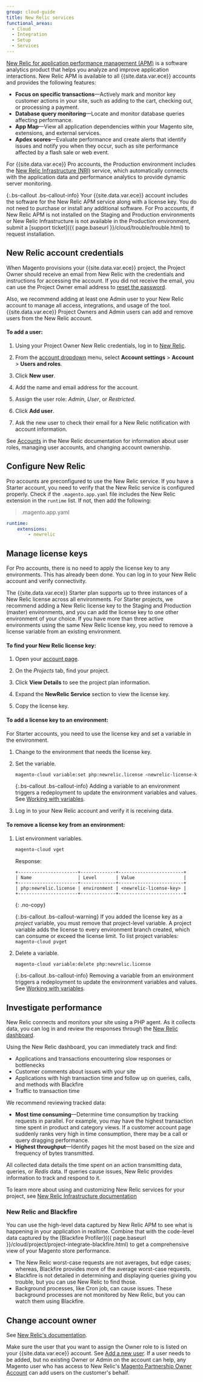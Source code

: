 ```yaml
---
group: cloud-guide
title: New Relic services
functional_areas:
  - Cloud
  - Integration
  - Setup
  - Services
---
```


[New Relic for application performance management (APM)](https://docs.newrelic.com/docs/apm/new-relic-apm/getting-started/introduction-new-relic-apm) is a software analytics product that helps you analyze and improve application interactions. New Relic APM is available to all {{site.data.var.ece}} accounts and provides the following features:

-  **Focus on specific transactions**—Actively mark and monitor key customer actions in your site, such as adding to the cart, checking out, or processing a payment.
-  **Database query monitoring**—Locate and monitor database queries affecting performance.
-  **App Map**—View all application dependencies within your Magento site, extensions, and external services.
-  **Apdex scores**—Evaluate performance and create alerts that identify issues and notify you when they occur, such as site performance affected by a flash sale or web event.

For {{site.data.var.ece}} Pro accounts, the Production environment includes the [New Relic Infrastructure (NRI)](https://newrelic.com/products/infrastructure) service, which automatically connects with the application data and performance analytics to provide dynamic server monitoring.

{:.bs-callout .bs-callout-info}
Your {{site.data.var.ece}} account includes the software for the New Relic APM service along with a license key. You do not need to purchase or install any additional software. For Pro accounts, if New Relic APM is not installed on the Staging and Production environments or New Relic Infrastructure is not available in the Production environment, submit a [support ticket]({{ page.baseurl }}/cloud/trouble/trouble.html) to request installation.

## New Relic account credentials

When Magento provisions your {{site.data.var.ece}} project, the Project Owner should receive an email from New Relic with the credentials and instructions for accessing the account. If you did not receive the email, you can use the Project Owner email address to [reset the password](https://rpm.newrelic.com/forgot_password).

Also, we recommend adding at least one Admin user to your New Relic account to manage all access, integrations, and usage of the tool. {{site.data.var.ece}} Project Owners and Admin users can add and remove users from the New Relic account.

#### To add a user:

1.  Using your Project Owner New Relic credentials, log in to [New Relic](https://login.newrelic.com/login).

1.  From the [account dropdown](https://docs.newrelic.com/docs/using-new-relic/welcome-new-relic/getting-started/glossary#account-dropdown) menu, select **Account settings** > **Account** > **Users and roles**.

1.  Click **New user**.

1.  Add the name and email address for the account.

1.  Assign the user role: *Admin*, *User*, or *Restricted*.

1.  Click **Add user**.

1.  Ask the new user to check their email for a New Relic notification with account information.

See [Accounts](https://docs.newrelic.com/docs/accounts/accounts) in the New Relic documentation for information about user roles, managing user accounts, and changing account ownership.

## Configure New Relic

Pro accounts are preconfigured to use the New Relic service. If you have a Starter account, you need to verify that the New Relic service is configured properly. Check if the `.magento.app.yaml` file includes the New Relic extension in the `runtime` list. If not, then add the following:

> .magento.app.yaml

```yaml
runtime:
    extensions:
        - newrelic
```

## Manage license keys

For Pro accounts, there is no need to apply the license key to any environments. This has already been done. You can log in to your New Relic account and verify connectivity.

The {{site.data.var.ece}} Starter plan supports up to three instances of a New Relic license across all environments. For Starter projects, we recommend adding a New Relic license key to the Staging and Production (master) environments, and you can add the license key to one other environment of your choice. If you have more than three active environments using the same New Relic license key, you need to remove a license variable from an existing environment.

#### To find your New Relic license key:

1.  Open your [account page](https://accounts.magento.cloud/user/).

1.  On the _Projects_ tab, find your project.

1.  Click **View Details** to see the project plan information.

1.  Expand the **NewRelic Service** section to view the license key.

1.  Copy the license key.

#### To add a license key to an environment:

For Starter accounts, you need to use the license key and set a variable in the environment.

1.  Change to the environment that needs the license key.

1.  Set the variable.

    ```bash
    magento-cloud variable:set php:newrelic.license <newrelic-license-key>
    ```

    {:.bs-callout .bs-callout-info}
    Adding a variable to an environment triggers a redeployment to update the environment variables and values. See [Working with variables]({{page.baseurl}}/cloud/env/working-with-variables.html).

1.  Log in to your New Relic account and verify it is receiving data.

#### To remove a license key from an environment:

1.  List environment variables.

    ```bash
    magento-cloud vget
    ```

    Response:

    ```terminal
    +----------------------+-------------+------------------------+
    | Name                 | Level       | Value                  |
    +----------------------+-------------+------------------------+
    | php:newrelic.license | environment | <newrelic-license-key> |
    +----------------------+-------------+------------------------+
    ```
    {: .no-copy}

    {:.bs-callout .bs-callout-warning}
    If you added the license key as a _project_ variable, you must remove that project-level variable. A project variable adds the license to every environment branch created, which can consume or exceed the license limit. To list project variables: `magento-cloud pvget`

1.  Delete a variable.

    ```bash
    magento-cloud variable:delete php:newrelic.license
    ```

    {:.bs-callout .bs-callout-info}
    Removing a variable from an environment triggers a redeployment to update the environment variables and values. See [Working with variables]({{page.baseurl}}/cloud/env/working-with-variables.html).

## Investigate performance

New Relic connects and monitors your site using a PHP agent. As it collects data, you can log in and review the responses through the [New Relic dashboard](https://docs.newrelic.com/docs/apm/applications-menu/monitoring/apm-overview-page).

Using the New Relic dashboard, you can immediately track and find:

-  Applications and transactions encountering slow responses or bottlenecks
-  Customer comments about issues with your site
-  Applications with high transaction time and follow up on queries, calls, and methods with Blackfire
-  Traffic to transaction time

We recommend reviewing tracked data:

-  **Most time consuming**—Determine time consumption by tracking requests in parallel. For example, you may have the highest transaction time spent in product and category views. If a customer account page suddenly ranks very high in time consumption, there may be a call or query dragging performance.
-  **Highest throughput**—Identify pages hit the most based on the size and frequency of bytes transmitted.

All collected data details the time spent on an action transmitting data, queries, or _Redis_ data. If queries cause issues, New Relic provides information to track and respond to it.

To learn more about using and customizing New Relic services for your project, see [New Relic Infrastructure documentation](https://docs.newrelic.com/docs/infrastructure/new-relic-infrastructure/getting-started/introduction-new-relic-infrastructure)

### New Relic and Blackfire

You can use the high-level data captured by New Relic APM to see what is happening in your application in realtime. Combine that with the code-level data captured by the [Blackfire Profiler]({{ page.baseurl }}/cloud/project/project-integrate-blackfire.html) to get a comprehensive view of your Magento store performance.

-  The New Relic worst-case requests are not averages, but edge cases; whereas, Blackfire provides more of the average worst-case requests.
-  Blackfire is not detailed in determining and displaying queries giving you trouble, but you can use New Relic to find those.
-  Background processes, like Cron job, can cause issues. These background processes are not monitored by New Relic, but you can watch them using Blackfire.

## Change account owner

See [New Relic's documentation][1].

Make sure the user that you want to assign the Owner role to is listed on your {{site.data.var.ece}} account. See [Add a new user][2]. If a user needs to be added, but no existing Owner or Admin on the account can help, any Magento user who has access to New Relic's [Magento Partnership Owner Account][3] can add users on the customer's behalf.

[1]: https://docs.newrelic.com/docs/accounts/accounts/roles-permissions/change-account-owner
[2]: https://docs.newrelic.com/docs/accounts/accounts/roles-permissions/add-update-users#adding_users
[3]: https://account.newrelic.com/accounts/1311131/users